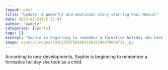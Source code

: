 ```yaml
---
layout: post
title: "Update: A powerful and emotional story starring Paul Mescal"
date: 2025-03-21T22:35:47
author: "badely"
categories: [Sports]
tags: []
excerpt: "Sophie is beginning to remember a formative holiday she took as a child."
image: assets/images/533d2f25f5810bd33b15109ef00a8f13.jpg
---
```


According to new developments, Sophie is beginning to remember a formative holiday she took as a child.

